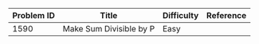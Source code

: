 | Problem ID | Title | Difficulty | Reference
| --- | --- | --- | ---
| 1590 | Make Sum Divisible by P | Easy | 
